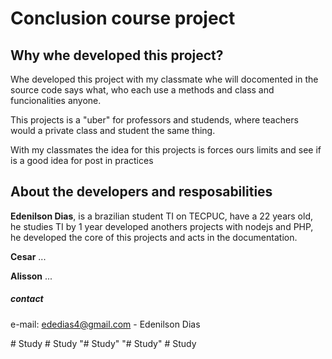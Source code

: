 # Conclusion course project

## Why whe developed this project?

Whe developed this project with my classmate whe will docomented in the source code says what, who each use a methods and class and funcionalities anyone.

This projects is a "uber" for professors and studends, where teachers would a private class and student the same thing.

With my classmates the idea for this projects is forces ours limits and see if is a good idea for post in practices

## About the developers and resposabilities
  
  __Edenilson Dias__, is a brazilian student TI on TECPUC, have a 22 years old, he studies TI by 1 year developed anothers projects with nodejs and PHP, he developed the core of this projects and acts in the documentation.

  __Cesar__ ...

  __Alisson__ ...



##### contact
  e-mail: ededias4@gmail.com - Edenilson Dias

#   S t u d y  
 #   S t u d y  
 "# Study" 
"# Study" 
#   S t u d y  
 